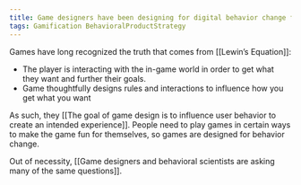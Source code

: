 ```yaml
---
title: Game designers have been designing for digital behavior change for longer than just about anyone
tags: Gamification BehavioralProductStrategy
---
```

Games have long recognized the truth that comes from [[Lewin’s Equation]]:

* The player is interacting with the in-game world in order to get what they want and further their goals. 
* Game thoughtfully designs rules and interactions to influence how you get what you want

As such, they [[The goal of game design is to influence user behavior to create an intended experience]]. People need to play games in certain ways to make the game fun for themselves, so games are designed for behavior change.

Out of necessity, [[Game designers and behavioral scientists are asking many of the same questions]].